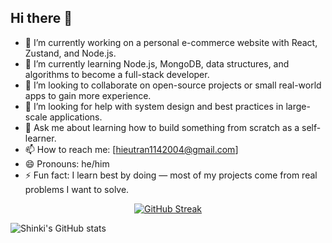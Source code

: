 ## Hi there 👋

<!--
**shinki04/shinki04** is a ✨ _special_ ✨ repository because its `README.md` (this file) appears on your GitHub profile.

<!-- Here are some ideas to get you started: -->

- 🔭 I’m currently working on a personal e-commerce website with React, Zustand, and Node.js.
- 🌱 I’m currently learning Node.js, MongoDB, data structures, and algorithms to become a full-stack developer.
- 👯 I’m looking to collaborate on open-source projects or small real-world apps to gain more experience.
- 🤔 I’m looking for help with system design and best practices in large-scale applications.
- 💬 Ask me about learning how to build something from scratch as a self-learner.
- 📫 How to reach me: [hieutran1142004@gmail.com]
- 😄 Pronouns: he/him
- ⚡ Fun fact: I learn best by doing — most of my projects come from real problems I want to solve.

<p align="center">
  <a href="https://git.io/streak-stats">
    <img src="https://github-readme-streak-stats.herokuapp.com?user=shinki04&theme=tokyonight&date_format=j%2Fn%5B%2FY%5D" alt="GitHub Streak"/>
  </a>
</p>

![Shinki's GitHub stats](https://github-readme-stats.vercel.app/api?username=shinki04&show_icons=true&theme=tokyonight&date_format=j%2Fn%5B%2FY%5D)
<br/>


